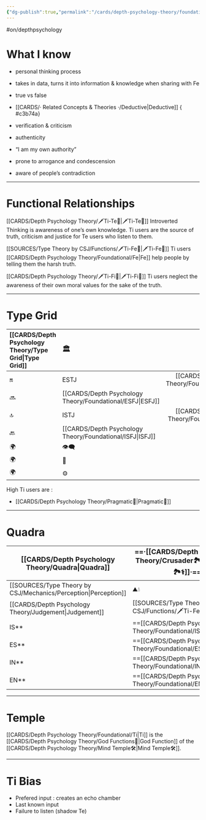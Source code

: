 ```yaml
---
{"dg-publish":true,"permalink":"/cards/depth-psychology-theory/foundational/ti/","noteIcon":"1","created":"2022-12-27T19:31:40.985+01:00","updated":"2023-05-28T19:13:13.997+02:00"}
---
```


#on/depthpsychology 

# What I know
- personal thinking process 
- takes in data, turns it into information & knowledge when sharing with Fe
- true vs false 
- [[CARDS/· Related Concepts & Theories ·/Deductive\|Deductive]] 
{ #c3b74a}

- verification & criticism 
- authenticity 
- “I am my own authority”
- prone to arrogance and condescension
- aware of people’s contradiction 

---
# Functional Relationships 

[[CARDS/Depth Psychology Theory/🗡️Ti-Te🏹\|🗡️Ti-Te🏹]]
Introverted Thinking is awareness of one’s own knowledge. Ti users are the source of truth, criticism and justice for Te users who listen to them.  

[[SOURCES/Type Theory by CSJ/Functions/🗡️Ti-Fe💉\|🗡️Ti-Fe💉]]
Ti users [[CARDS/Depth Psychology Theory/Foundational/Fe\|Fe]] help people by telling them the harsh truth. 

[[CARDS/Depth Psychology Theory/🗡️Ti-Fi🧭\|🗡️Ti-Fi🧭]]
Ti users neglect the awareness of their own moral values for the sake of the truth.  

--- 
# Type Grid

| [[CARDS/Depth Psychology Theory/Type Grid\|Type Grid]]         | <font size="4"> 🏛️</font> | <font size="4"> 🧰</font> | <font size="4"> 🔮</font> | <font size="4"> 🦄</font> | 💬 |💬| 💬 |
|:--------------------- |:------------------------- |:-------------------------:|:------------------------------------------------ |:------------------------- |:--------------------------- |:--------------------------- |:--------------------------- |
| 🔛                    | ESTJ                      |           [[CARDS/Depth Psychology Theory/Foundational/ESTP\|ESTP]]            | ENTJ| [[CARDS/Depth Psychology Theory/Foundational/ENFJ\|ENFJ]]                      | ➡️                          | 👋                          | 🏆                          |
| 🔜                    | [[CARDS/Depth Psychology Theory/Foundational/ESFJ\|ESFJ]]                      |    ESFP |[[CARDS/Depth Psychology Theory/Foundational/ENTP\|ENTP]]| ENFP                      | ↪️                          | 👋                          | 🏃‍♂️                       |
| 🔝    | ISTJ                      |           [[CARDS/Depth Psychology Theory/Foundational/ISTP\|ISTP]]            | INTJ| [[CARDS/Depth Psychology Theory/Foundational/INFJ\|INFJ]]| 🧘‍♂️ | 🏃‍♂️ | 🔙 | 
| 🔙                    | [[CARDS/Depth Psychology Theory/Foundational/ISFJ\|ISFJ]]        |           ISFP            | [[CARDS/Depth Psychology Theory/Foundational/INTP\|INTP]]| INFP                      | ↪️                          | 🧘‍♂️                       | 🏆                          |
|🌍 | 👁️‍🗨️                     |           👁️‍🗨️           | 🧲                                               | 🧲                        |                             |                             |                             |
| 🌍 | 🐜                        |            🦊             | 🦊                                               | 🐜                        |                             |                             |                             |
|🌍| ⚙️                        |            👀             | ⚙️                                               | 👀                        |                             |                             |                             |
High Ti users are : 
- [[CARDS/Depth Psychology Theory/Pragmatic🦊\|Pragmatic🦊]] 

---
# Quadra 

| <font size="4"> [[CARDS/Depth Psychology Theory/Quadra\|Quadra]]</font> | <font size="4"> ==·[[CARDS/Depth Psychology Theory/Crusader🏞️⚕️\|Crusader🏞️⚕️]]·==</font>     | <font size="4"> ==·[[CARDS/Depth Psychology Theory/Templar🌠⚕️\|Templar🌠⚕️]]·==</font> | <font size="4"> ·Wayfarer·</font> | <font size="4"> ·Philosopher·</font>     |
| --------------------------------- | ----------------------------------------- | ---------------------------------------- | ----------------------------------------- | -------------------------------------------- |
| [[SOURCES/Type Theory by CSJ/Mechanics/Perception\|Perception]]                    | ⛰️💧                  | 🔥🌪️             |🔥🌪️            |⛰️💧                |
| [[CARDS/Depth Psychology Theory/Judgement\|Judgement]]                     | [[SOURCES/Type Theory by CSJ/Functions/🗡️Ti-Fe💉\|🗡️Ti-Fe💉]]                | [[SOURCES/Type Theory by CSJ/Functions/🗡️Ti-Fe💉\|🗡️Ti-Fe💉]]               | 🧭🏹               |🧭🏹                    |
| IS**                              | ==[[CARDS/Depth Psychology Theory/Foundational/ISFJ\|ISFJ]]==                              | ==[[CARDS/Depth Psychology Theory/Foundational/ISTP\|ISTP]]==                             | ISFP                                      | ISTJ                                     |
| ES**                              | ==[[CARDS/Depth Psychology Theory/Foundational/ESFJ\|ESFJ]]==                              | ==[[CARDS/Depth Psychology Theory/Foundational/ESTP\|ESTP]]==                             | ESFP                                      | ESTJ                                    |
| IN**                              | ==[[CARDS/Depth Psychology Theory/Foundational/INTP\|INTP]]==                              | ==[[CARDS/Depth Psychology Theory/Foundational/INFJ\|INFJ]]==                             | INTJ                                      | INFP                                    |
| EN**                              | ==[[CARDS/Depth Psychology Theory/Foundational/ENTP\|ENTP]]==                              | ==[[CARDS/Depth Psychology Theory/Foundational/ENFJ\|ENFJ]]==                             | ENTJ                                      | ENFP                                     |

---
# Temple 
[[CARDS/Depth Psychology Theory/Foundational/Ti\|Ti]] is the [[CARDS/Depth Psychology Theory/God Functions🙏\|God Function]] of the [[CARDS/Depth Psychology Theory/Mind Temple🛠️\|Mind Temple🛠️]]. 

---
# Ti Bias 

- Prefered input : creates an echo chamber 
- Last known input 
- Failure to listen (shadow Te) 